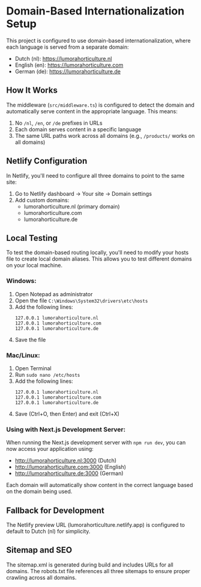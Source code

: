 # Domain-Based Internationalization Setup

This project is configured to use domain-based internationalization, where each language is served from a separate domain:

- Dutch (nl): https://lumorahorticulture.nl
- English (en): https://lumorahorticulture.com
- German (de): https://lumorahorticulture.de

## How It Works

The middleware (`src/middleware.ts`) is configured to detect the domain and automatically serve content in the appropriate language. This means:

1. No `/nl`, `/en`, or `/de` prefixes in URLs
2. Each domain serves content in a specific language
3. The same URL paths work across all domains (e.g., `/products/` works on all domains)

## Netlify Configuration

In Netlify, you'll need to configure all three domains to point to the same site:

1. Go to Netlify dashboard → Your site → Domain settings
2. Add custom domains:
   - lumorahorticulture.nl (primary domain)
   - lumorahorticulture.com
   - lumorahorticulture.de

## Local Testing

To test the domain-based routing locally, you'll need to modify your hosts file to create local domain aliases. This allows you to test different domains on your local machine.

### Windows:

1. Open Notepad as administrator
2. Open the file `C:\Windows\System32\drivers\etc\hosts`
3. Add the following lines:
   ```
   127.0.0.1 lumorahorticulture.nl
   127.0.0.1 lumorahorticulture.com
   127.0.0.1 lumorahorticulture.de
   ```
4. Save the file

### Mac/Linux:

1. Open Terminal
2. Run `sudo nano /etc/hosts`
3. Add the following lines:
   ```
   127.0.0.1 lumorahorticulture.nl
   127.0.0.1 lumorahorticulture.com
   127.0.0.1 lumorahorticulture.de
   ```
4. Save (Ctrl+O, then Enter) and exit (Ctrl+X)

### Using with Next.js Development Server:

When running the Next.js development server with `npm run dev`, you can now access your application using:

- http://lumorahorticulture.nl:3000 (Dutch)
- http://lumorahorticulture.com:3000 (English)
- http://lumorahorticulture.de:3000 (German)

Each domain will automatically show content in the correct language based on the domain being used.

## Fallback for Development

The Netlify preview URL (lumorahorticulture.netlify.app) is configured to default to Dutch (nl) for simplicity.

## Sitemap and SEO

The sitemap.xml is generated during build and includes URLs for all domains. The robots.txt file references all three sitemaps to ensure proper crawling across all domains.
